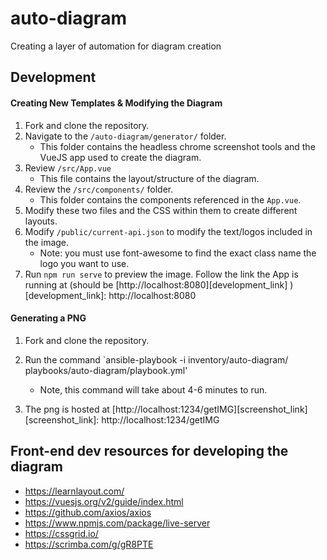 # auto-diagram
Creating a layer of automation for diagram creation

## Development
#### Creating New Templates & Modifying the Diagram
1. Fork and clone the repository.
2. Navigate to the `/auto-diagram/generator/` folder.
    - This folder contains the headless chrome screenshot tools and the VueJS app used to create the diagram.
3. Review `/src/App.vue`
    - This file contains the layout/structure of the diagram.
4. Review the `/src/components/` folder.
    - This folder contains the components referenced in the `App.vue`.
5. Modify these two files and the CSS within them to create different layouts.
6. Modify `/public/current-api.json` to modify the text/logos included in the image.
    - Note: you must use font-awesome to find the exact class name the logo you want to use.
6. Run `npm run serve` to preview the image. Follow the link the App is running at (should be [http://localhost:8080][development_link]  )
[development_link]: http://localhost:8080


#### Generating a PNG
1. Fork and clone the repository.
3. Run the command `ansible-playbook -i inventory/auto-diagram/ playbooks/auto-diagram/playbook.yml'

    - Note, this command will take about 4-6 minutes to run.
4. The png is hosted at [http://localhost:1234/getIMG][screenshot_link]
[screenshot_link]: http://localhost:1234/getIMG

## Front-end dev resources for developing the diagram

- https://learnlayout.com/
- https://vuesjs.org/v2/guide/index.html
- https://github.com/axios/axios
- https://www.npmjs.com/package/live-server
- https://cssgrid.io/
- https://scrimba.com/g/gR8PTE
